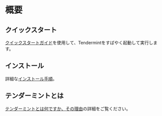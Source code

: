 # 概要

## クイックスタート

[クイックスタートガイド](./quick-start.md)を使用して、Tendermintをすばやく起動して実行します。

## インストール

詳細な[インストール手順](./install.md)。

## テンダーミントとは

[テンダーミントとは何ですか、その理由](./what-is-tendermint.md)の詳細をご覧ください。
